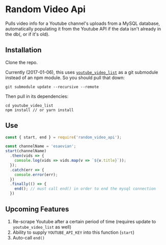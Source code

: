 # Random Video Api

Pulls video info for a Youtube channel's uploads from a MySQL database, automatically populating it from the Youtube API if the data isn't already in the db(, or if it's old).

## Installation

Clone the repo.

Currently (2017-01-06), this uses [`youtube_video_list`](http://github.com/washingtonsteven/youtube_video_list) as a git submodule instead of an npm module. So you should pull that down:

```
git submodule update --recursive --remote
```

Then pull in its dependencies:

```
cd youtube_video_list
npm install // or yarn install
```

## Use

```javascript
const { start, end } = require('random_video_api');

const channelName = 'esaevian';
start(channelName)
  .then(vids => {
    console.log(vids => vids.map(v => `${v.title}`));
  });
  .catch(err => {
    console.error(err);
  })
  .finally(() => {
    end(); // must call end() in order to end the mysql connection
  })
```

## Upcoming Features
1. Re-scrape Youtube after a certain period of time (requires update to `youtube_video_list` as well)
2. Ability to supply `YOUTUBE_API_KEY` into this function (`start`)
3. Auto-call `end()`

